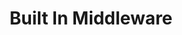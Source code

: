 ---
id: gv-middleware
title: Built In Middleware
sidebar_label: Built In Middleware
slug: middleware
---